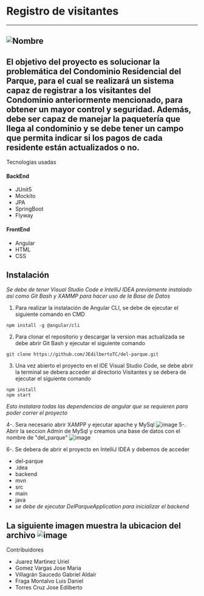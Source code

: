# Registro de visitantes
---
![Nombre](https://user-images.githubusercontent.com/44887537/194620328-461952eb-f015-4245-9458-e88411594ac3.PNG)
---
El objetivo del proyecto es solucionar la problemática del Condominio Residencial del Parque, para el cual se  realizará un sistema capaz de registrar a los visitantes del Condominio anteriormente mencionado, para obtener un mayor control y seguridad. Además, debe ser capaz de manejar la paquetería que llega al condominio y se debe tener un campo que permita indicar si los pagos de cada residente están actualizados o no.
---
Tecnologias usadas
#### BackEnd
- JUnit5
- Mockito
- JPA
- SpringBoot
- Flyway
#### FrontEnd
- Angular
- HTML
- CSS
## Instalación
*Se debe de tener Visual Studio Code e IntelliJ IDEA previamente instalado así como Git Bash y XAMMP para hacer uso de la Base de Datos*
1. Para realizar la instalación de Angular CLI, se debe de ejecutar el siguiente comando en CMD
```
npm install -g @angular/cli
```
2. Para clonar el repositorio y descargar la version mas actualizada se debe abrir Git Bash y ejecutar el siguiente comando
```
git clone https://github.com/JEdilbertoTC/del-parque.git
```
3. Una vez abierto el proyecto en el IDE Visual Studio Code, se debe abrir la terminal se debera acceder al directorio Visitantes y se debera de ejecutar el siguiente comando
```
npm install
npm start
```
*Esto instalara todas las dependencias de angular que se requieren para poder correr el proyecto*

4-. Sera necesario abrir XAMPP y ejecutar apache y MySql
![image](https://user-images.githubusercontent.com/44887537/194628850-8dd37b88-8af0-49fb-bcd8-e980b11c7682.png)
5-. Abrir la seccion Admin de MySql y creamos una base de datos con el nombre de "del_parque" 
![image](https://user-images.githubusercontent.com/44887537/194629974-b487753d-6463-4734-bb28-c87896c1e992.png)

6-. Se debera de abrir el proyecto en IntelliJ IDEA y debemos de acceder 
- del-parque
- .idea
- backend
- mvn
- src
- main
- java
- *se debe de ejecutar DelParqueApplication para inicializar el backend*

**La siguiente imagen muestra la ubicacion del archivo**
![image](https://user-images.githubusercontent.com/44887537/194635732-acc51da9-e66b-4902-b792-a46bf762c6ac.png)
---
Contribuidores
- Juarez Martinez Uriel
- Gomez Vargas Jose Maria
- Villagrán Saucedo Gabriel Aldair
- Fraga Montalvo Luis Daniel
- Torres Cruz Jose Edilberto
